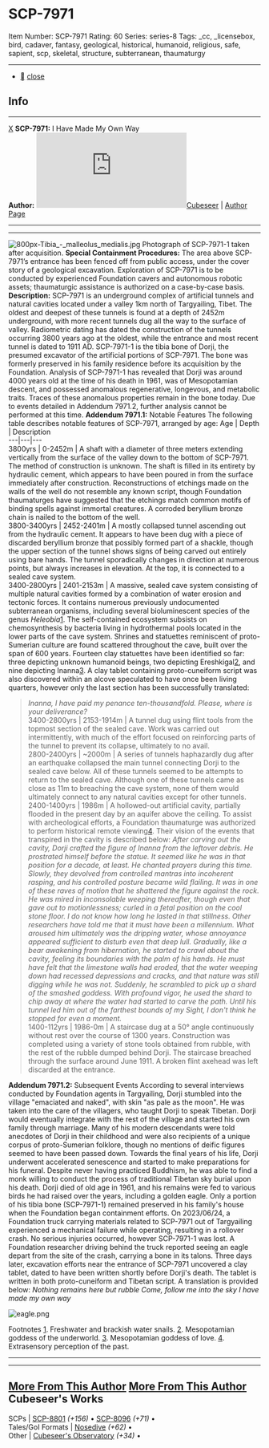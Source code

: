 # SCP-7971
Item Number: SCP-7971
Rating: 60
Series: series-8
Tags: _cc, _licensebox, bird, cadaver, fantasy, geological, historical, humanoid, religious, safe, sapient, scp, skeletal, structure, subterranean, thaumaturgy

---

  * [](javascript:;)
[close](javascript:;)
## Info
* * *
[X](javascript:;)
**SCP-7971:** I Have Made My Own Way  
**Author:** [![Cubeseer](https://www.wikidot.com/avatar.php?userid=5366457&amp;size=small&amp;timestamp=1747284309)](http://www.wikidot.com/user:info/cubeseer)[Cubeseer](http://www.wikidot.com/user:info/cubeseer) | [Author Page](/cubeseer-author-page)
* * *

* * *
![800px-Tibia_-_malleolus_medialis.jpg](https://scp-wiki.wdfiles.com/local--files/scp-7971/800px-Tibia_-_malleolus_medialis.jpg)
Photograph of SCP-7971-1 taken after acquisition.
**Special Containment Procedures:** The area above SCP-7971’s entrance has been fenced off from public access, under the cover story of a geological excavation. Exploration of SCP-7971 is to be conducted by experienced Foundation cavers and autonomous robotic assets; thaumaturgic assistance is authorized on a case-by-case basis.
**Description:** SCP-7971 is an underground complex of artificial tunnels and natural cavities located under a valley 1km north of Targyailing, Tibet. The oldest and deepest of these tunnels is found at a depth of 2452m underground, with more recent tunnels dug all the way to the surface of valley. Radiometric dating has dated the construction of the tunnels occurring 3800 years ago at the oldest, while the entrance and most recent tunnel is dated to 1911 AD.
SCP-7971-1 is the tibia bone of Dorji, the presumed excavator of the artificial portions of SCP-7971. The bone was formerly preserved in his family residence before its acquisition by the Foundation. Analysis of SCP-7971-1 has revealed that Dorji was around 4000 years old at the time of his death in 1961, was of Mesopotamian descent, and possessed anomalous regenerative, longevous, and metabolic traits. Traces of these anomalous properties remain in the bone today. Due to events detailed in Addendum 7971.2, further analysis cannot be performed at this time.
**Addendum 7971.1:** Notable Features
The following table describes notable features of SCP-7971, arranged by age:
Age | Depth | Description  
---|---|---  
3800yrs | 0-2452m | A shaft with a diameter of three meters extending vertically from the surface of the valley down to the bottom of SCP-7971. The method of construction is unknown. The shaft is filled in its entirety by hydraulic cement, which appears to have been poured in from the surface immediately after construction. Reconstructions of etchings made on the walls of the well do not resemble any known script, though Foundation thaumaturges have suggested that the etchings match common motifs of binding spells against immortal creatures. A corroded beryllium bronze chain is nailed to the bottom of the well.  
3800-3400yrs | 2452-2401m | A mostly collapsed tunnel ascending out from the hydraulic cement. It appears to have been dug with a piece of discarded beryllium bronze that possibly formed part of a shackle, though the upper section of the tunnel shows signs of being carved out entirely using bare hands. The tunnel sporadically changes in direction at numerous points, but always increases in elevation. At the top, it is connected to a sealed cave system.  
3400-2800yrs | 2401-2153m |  A massive, sealed cave system consisting of multiple natural cavities formed by a combination of water erosion and tectonic forces. It contains numerous previously undocumented subterranean organisms, including several bioluminescent species of the genus _Heleobia_[1](javascript:;). The self-contained ecosystem subsists on chemosynthesis by bacteria living in hydrothermal pools located in the lower parts of the cave system. Shrines and statuettes reminiscent of proto-Sumerian culture are found scattered throughout the cave, built over the span of 600 years. Fourteen clay statuettes have been identified so far: three depicting unknown humanoid beings, two depicting Ereshkigal[2](javascript:;), and nine depicting Inanna[3](javascript:;). A clay tablet containing proto-cuneiform script was also discovered within an alcove speculated to have once been living quarters, however only the last section has been successfully translated:
> _Inanna, I have paid my penance ten-thousandfold. Please, where is your deliverance?_  
3400-2800yrs | 2153-1914m | A tunnel dug using flint tools from the topmost section of the sealed cave. Work was carried out intermittently, with much of the effort focused on reinforcing parts of the tunnel to prevent its collapse, ultimately to no avail.  
2800-2400yrs | ~2000m | A series of tunnels haphazardly dug after an earthquake collapsed the main tunnel connecting Dorji to the sealed cave below. All of these tunnels seemed to be attempts to return to the sealed cave. Although one of these tunnels came as close as 11m to breaching the cave system, none of them would ultimately connect to any natural cavities except for other tunnels.  
2400-1400yrs | 1986m |  A hollowed-out artificial cavity, partially flooded in the present day by an aquifer above the ceiling. To assist with archeological efforts, a Foundation thaumaturge was authorized to perform historical remote viewing[4](javascript:;). Their vision of the events that transpired in the cavity is described below:
> _After carving out the cavity, Dorji crafted the figure of Inanna from the leftover debris. He prostrated himself before the statue. It seemed like he was in that position for a decade, at least. He chanted prayers during this time. Slowly, they devolved from controlled mantras into incoherent rasping, and his controlled posture became wild flailing. It was in one of these raves of motion that he shattered the figure against the rock. He was mired in inconsolable weeping thereafter, though even that gave out to motionlessness; curled in a fetal position on the cool stone floor. I do not know how long he lasted in that stillness. Other researchers have told me that it must have been a millennium._ _What aroused him ultimately was the dripping water, whose annoyance appeared sufficient to disturb even that deep lull. Gradually, like a bear awakening from hibernation, he started to crawl about the cavity, feeling its boundaries with the palm of his hands. He must have felt that the limestone walls had eroded, that the water weeping down had recessed depressions and cracks, and that nature was still digging while he was not. Suddenly, he scrambled to pick up a shard of the smashed goddess. With profound vigor, he used the shard to chip away at where the water had started to carve the path._ _Until his tunnel led him out of the farthest bounds of my Sight, I don't think he stopped for even a moment._  
1400-112yrs | 1986-0m | A staircase dug at a 50° angle continuously without rest over the course of 1300 years. Construction was completed using a variety of stone tools obtained from rubble, with the rest of the rubble dumped behind Dorji. The staircase breached through the surface around June 1911. A broken flint axehead was left discarded at the entrance.  
  
**Addendum 7971.2:** Subsequent Events
According to several interviews conducted by Foundation agents in Targyailing, Dorji stumbled into the village "emaciated and naked", with skin "as pale as the moon". He was taken into the care of the villagers, who taught Dorji to speak Tibetan. Dorji would eventually integrate with the rest of the village and started his own family through marriage. Many of his modern descendants were told anecdotes of Dorji in their childhood and were also recipients of a unique corpus of proto-Sumerian folklore, though no mentions of deific figures seemed to have been passed down. Towards the final years of his life, Dorji underwent accelerated senescence and started to make preparations for his funeral. Despite never having practiced Buddhism, he was able to find a monk willing to conduct the process of traditional Tibetan sky burial upon his death. Dorji died of old age in 1961, and his remains were fed to various birds he had raised over the years, including a golden eagle. Only a portion of his tibia bone (SCP-7971-1) remained preserved in his family's house when the Foundation began containment efforts.
On 2023/06/24, a Foundation truck carrying materials related to SCP-7971 out of Targyailing experienced a mechanical failure while operating, resulting in a rollover crash. No serious injuries occurred, however SCP-7971-1 was lost. A Foundation researcher driving behind the truck reported seeing an eagle depart from the site of the crash, carrying a bone in its talons.
Three days later, excavation efforts near the entrance of SCP-7971 uncovered a clay tablet, dated to have been written shortly before Dorji's death. The tablet is written in both proto-cuneiform and Tibetan script. A translation is provided below:
_Nothing remains here but rubble_
_Come, follow me into the sky_
_I have made my own way_
  
  
  
  

![eagle.png](https://scp-wiki.wdfiles.com/local--files/scp-7971/eagle.png)
  
  
  
  
  
  
  
  
  

Footnotes
[1](javascript:;). Freshwater and brackish water snails.
[2](javascript:;). Mesopotamian goddess of the underworld.
[3](javascript:;). Mesopotamian goddess of love.
[4](javascript:;). Extrasensory perception of the past.
* * *
* * *
[More From This Author](javascript:;)
[More From This Author](javascript:;)
Cubeseer's Works  
---  
SCPs |  [SCP-8801](/scp-8801) _(+156)_ • [SCP-8096](/scp-8096) _(+71)_ •  
Tales/GoI Formats |  [Nosedive](/nosedive) _(+62)_ •  
Other |  [Cubeseer's Observatory](/cubeseer-author-page) _(+34)_ •